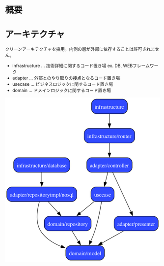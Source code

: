 # 概要

# アーキテクチャ
クリーンアーキテクチャを採用。内側の層が外部に依存することは許可されません。

- infrastructure ... 技術詳細に関するコード置き場 ex. DB, WEBフレームワーク
- adapter ... 外部とのやり取りの接点となるコード置き場
- usecase ... ビジネスロジックに関するコード置き場
- domain ... ドメインロジックに関するコード置き場

![sampleのアーキテクチャ図](sample/docs/graph/deps.png)
